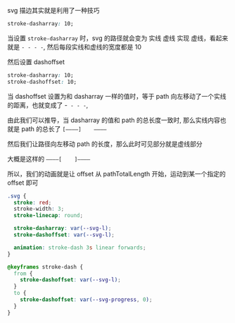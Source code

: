 svg 描边其实就是利用了一种技巧
```css
stroke-dasharray: 10;
```

当设置 `stroke-dasharray` 时，svg 的路径就会变为 实线 虚线 实现 虚线，看起来就是  `- - - -`, 然后每段实线和虚线的宽度都是 10

然后设置 dashoffset

```css
stroke-dasharray: 10;
stroke-dashoffset: 10;
```

当 dashoffset 设置为和 dasharray 一样的值时，等于 path 向左移动了一个实线的距离，也就变成了 -` - - -`, 

由此我们可以推导，当 dasharray 的值和 path 的总长度一致时, 那么实线内容也就是 path 的总长了
`[————]    ————`

然后我们让路径向左移动 path 的长度，那么此时可见部分就是虚线部分

大概是这样的 `————[    ]————`

所以，我们的动画就是让 offset 从 pathTotalLength 开始，运动到某一个指定的 offset 即可

```css
.svg {
  stroke: red;
  stroke-width: 3;
  stroke-linecap: round;

  stroke-dasharray: var(--svg-l);
  stroke-dashoffset: var(--svg-l);

  animation: stroke-dash 3s linear forwards;
}

@keyframes stroke-dash {
  from {
    stroke-dashoffset: var(--svg-l);
  }
  to {
    stroke-dashoffset: var(--svg-progress, 0);
  }
}
```
